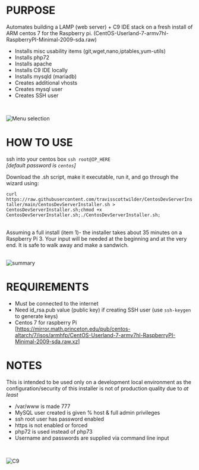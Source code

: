 # PURPOSE
Automates building a LAMP (web server) + C9 IDE stack on a fresh install of ARM centos 7 for the Raspberry pi. (CentOS-Userland-7-armv7hl-RaspberryPI-Minimal-2009-sda.raw)
  - Installs misc usability items (git,wget,nano,iptables,yum-utils)
  - Installs php72
  - Installs apache
  - Installs C9 IDE locally
  - Installs mysqld (mariadb)
  - Creates additional vhosts
  - Creates mysql user
  - Creates SSH user

<br>

![Menu selection](/images/menu_select.png)



# HOW TO USE
ssh into your centos box `ssh root@IP_HERE` 
<br>*[default password is `centos`]*

Download the .sh script, make it executable, run it, and go through the wizard using:

```curl https://raw.githubusercontent.com/travisscottwilder/CentosDevServerInstaller/main/CentosDevServerInstaller.sh > CentosDevServerInstaller.sh;chmod +x CentosDevServerInstaller.sh;./CentosDevServerInstaller.sh;```

<br>
Assuming a full install (item 1)- the installer takes about 35 minutes on a Raspberry Pi 3.
Your input will be needed at the beginning and at the very end. It is safe to walk away and make a sandwich.
<br><br>

![summary](/images/summary.png)


# REQUIREMENTS
  - Must be connected to the internet
  - Need id_rsa.pub value (public key) if creating SSH user (use `ssh-keygen` to generate keys)
  - Centos 7 for raspberry Pi [https://mirror.math.princeton.edu/pub/centos-altarch/7/isos/armhfp/CentOS-Userland-7-armv7hl-RaspberryPI-Minimal-2009-sda.raw.xz]


# NOTES
This is intended to be used only on a development local environment as the configuration/security of this installer is not of production quality due to *at least*
  - /var/www is made 777
  - MySQL user created is given % host & full admin privileges 
  - ssh root user has password enabled
  - https is not enabled or forced
  - php72 is used instead of php73
  - Username and passwords are supplied via command line input

<br>

![C9](/images/c9.jpg)
